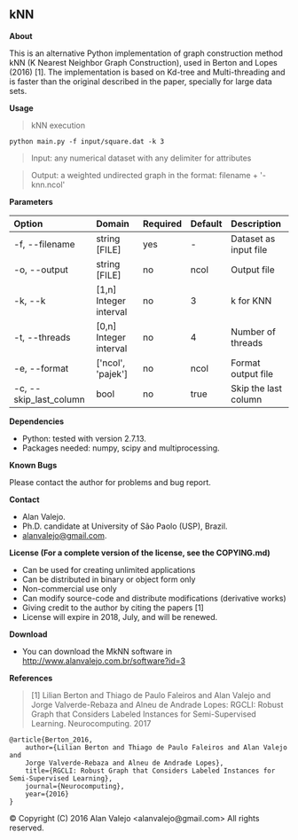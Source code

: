 ## kNN

**About**

This is an alternative Python implementation of graph construction method kNN (K Nearest Neighbor Graph Construction), used in Berton and Lopes (2016) [1]. The implementation is based on Kd-tree and Multi-threading and is faster than the original described in the paper, specially for large data sets.

**Usage**

> kNN execution

    python main.py -f input/square.dat -k 3

> Input: any numerical dataset with any delimiter for attributes

> Output: a weighted undirected graph in the format: filename + '-knn.ncol'

**Parameters**

| Option					| Domain					| Required	| Default	| Description															|
|:------------------------- |:------------------------- | --------- | --------- |:--------------------------------------------------------------------- |
| -f, --filename			| string [FILE]				| yes		| -			| Dataset as input file													|
| -o, --output				| string [FILE]				| no		| ncol		| Output file															|
| -k, --k					| [1,n] Integer interval	| no		| 3			| k for KNN																|
| -t, --threads				| [0,n] Integer interval	| no		| 4			| Number of  threads													|
| -e, --format				| ['ncol', 'pajek']			| no		| ncol		| Format output file													|
| -c, --skip_last_column	| bool						| no		| true		| Skip the last column													|

**Dependencies**

* Python: tested with version 2.7.13.
* Packages needed: numpy, scipy and multiprocessing.

**Known Bugs**

Please contact the author for problems and bug report.

**Contact**

* Alan Valejo.
* Ph.D. candidate at University of São Paolo (USP), Brazil.
* alanvalejo@gmail.com.

**License (For a complete version of the license, see the COPYING.md)**

* Can be used for creating unlimited applications
* Can be distributed in binary or object form only
* Non-commercial use only
* Can modify source-code and distribute modifications (derivative works)
* Giving credit to the author by citing the papers [1]
* License will expire in 2018, July, and will be renewed.

**Download**

* You can download the MkNN software in http://www.alanvalejo.com.br/software?id=3

**References**

> [1] Lilian Berton and Thiago de Paulo Faleiros and Alan Valejo and Jorge Valverde-Rebaza and Alneu de Andrade Lopes: RGCLI: Robust Graph that Considers Labeled Instances for Semi-Supervised Learning. Neurocomputing. 2017

~~~~~{.bib}
@article{Berton_2016,
    author={Lilian Berton and Thiago de Paulo Faleiros and Alan Valejo and
    Jorge Valverde-Rebaza and Alneu de Andrade Lopes},
    title={RGCLI: Robust Graph that Considers Labeled Instances for Semi-Supervised Learning},
    journal={Neurocomputing},
    year={2016}
}
~~~~~

<div class="footer"> &copy; Copyright (C) 2016 Alan Valejo &lt;alanvalejo@gmail.com&gt; All rights reserved.</div>
